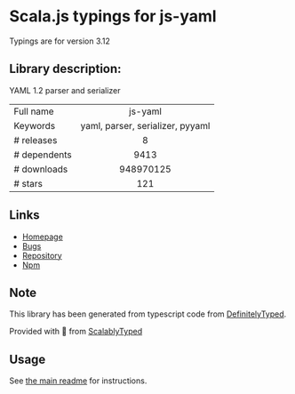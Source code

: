 
# Scala.js typings for js-yaml

Typings are for version 3.12

## Library description:
YAML 1.2 parser and serializer

|                    |                 |
| ------------------ | :-------------: |
| Full name          | js-yaml |
| Keywords           | yaml, parser, serializer, pyyaml |
| # releases         | 8 |
| # dependents       | 9413 |
| # downloads        | 948970125 |
| # stars            | 121 |

## Links
- [Homepage](https://github.com/nodeca/js-yaml#readme)
- [Bugs](https://github.com/nodeca/js-yaml/issues)
- [Repository](https://github.com/nodeca/js-yaml)
- [Npm](https://www.npmjs.com/package/js-yaml)
    


## Note
This library has been generated from typescript code from [DefinitelyTyped](https://definitelytyped.org).

Provided with :purple_heart: from [ScalablyTyped](https://github.com/oyvindberg/ScalablyTyped)

## Usage
See [the main readme](../../readme.md) for instructions.


